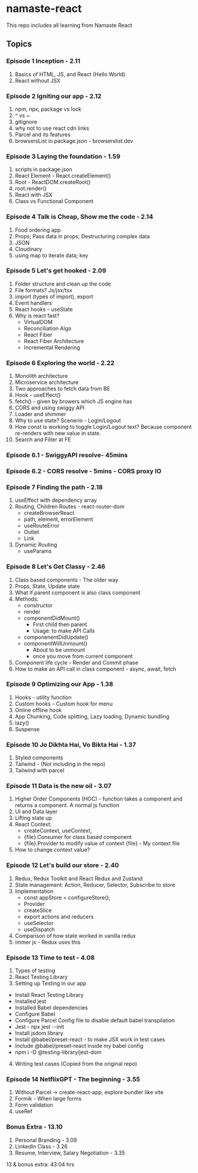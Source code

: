 # namaste-react
This repo includes all learning from Namaste React


## Topics
### Episode 1 Inception - 2.11
1. Basics of HTML, JS, and React (Hello World)
2. React without JSX

### Episode 2 Igniting our app - 2.12
1. npm, npx, package vs lock
2. ^ vs ~
3. gitignore
4. why not to use react cdn links
5. Parcel and its features
6. browsersList in package.json - browserslist.dev 

### Episode 3 Laying the foundation - 1.59
1. scripts in package.json
2. React Element - React.createElement()
3. Root - ReactDOM.createRoot()
4. root.render()
5. React with JSX
6. Class vs Functional Component

### Episode 4 Talk is Cheap, Show me the code - 2.14
1. Food ordering app
2. Props; Pass data in props; Destructuring complex data
3. JSON
4. Cloudinary
5. using map to iterate data; key

### Episode 5 Let's get hooked - 2.09
1. Folder structure and clean up the code
2. File formats? Js/jsx/tsx
3. import (types of import), export
4. Event handlers
5. React hooks - useState
6. Why is react fast? 
    - VirtualDOM
    - Reconciliation Algo
    - React Fiber
    - React Fiber Architecture
    - Incremental Rendering


### Episode 6 Exploring the world - 2.22
1. Monolith architecture
2. Microservice architecture
3. Two approaches to fetch data from BE
4. Hook - useEffect()
5. fetch() - given by browers which JS engine has
6. CORS and using swiggy API
7. Loader and shimmer
8. Why to use state? Scenerio - Login/Logout
9. How const is working to toggle Login/Logout text? Because component re-renders with new value in state.
10. Search and Filter at FE

### Episode 6.1 - SwiggyAPI resolve- 45mins
### Episode 6.2 - CORS resolve - 5mins - CORS proxy IO

### Episode 7 Finding the path - 2.18
1. useEffect with dependency array
2. Routing, Children Routes - react-router-dom 
    - createBrowserReact
    - path, element, errorElement
    - useRouteError
    - Outlet
    - Link
3. Dynamic Routing
    - useParams

### Episode 8 Let's Get Classy - 2.46
1. Class based components - The older way
2. Props, State, Update state
3. What if parent component is also class component
4. Methods:
    - constructor
    - render
    - componentDidMount()
        - First child then parent 
        - Usage: to make API Calls
    - componenentDidUpdate()
    - componentWillUnmount()
        - About to be unmount
        - once you move from current component
5. Component life cycle - Render and Commit phase
6. How to make an API call in class component - async, await, fetch

### Episode 9 Optimizing our App - 1.38
1. Hooks - utility function
2. Custom hooks - Custom hook for menu
3. Online offline hook
4. App Chunking, Code splitting, Lazy loading, Dynamic bundling 
5. lazy()
6. Suspense

### Episode 10 Jo Dikhta Hai, Vo Bikta Hai - 1.37
1. Styled components
2. Tailwind - (Not including in the repo)
3. Tailwind with parcel

### Episode 11 Data is the new oil - 3.07
1. Higher Order Components (HOC) - function takes a component and returns a component. A normal js function
2. UI and Data layer
3. Lifting state up
4. React Context: 
    - createContext, useContext, 
    - {file}.Consumer for class based component
    - {file}.Provider to modify value of context
{file} - My context file
5. How to change context value?

### Episode 12 Let's build our store - 2.40
1. Redux, Redux Toolkit and React Redux and Zustand 
2. State management: Action, Reducer, Selector, Subscribe to store
3. Implementation
    - const appStore = configureStore();
    - Provider
    - createSlice
    - export actions and reducers
    - useSelector
    - useDispatch
4. Comparison of how state worked in vanilla redux
5. immer js - Redux uses this

### Episode 13 Time to test - 4.08
1. Types of testing
2. React Testing Library
3. Setting up Testing in our app
 - Install React Testing Library
 - Installed jest
 - Installed Babel dependencies
 - Configure Babel 
 - Configure Parcel Config file to disable default babel transpilation 
 - Jest  - npx jest --init
 - Install jsdom library
 - Install @babel/preset-react - to make JSX work in test cases
 - Include @babel/preset-react inside my babel config
 - npm i -D @testing-library/jest-dom
4. Writing test cases (Copied from the original repo)

### Episode 14 NetflixGPT - The beginning - 3.55
1. Without Parcel -> create-react-app, explore bundler like vite
2. Formik - When large forms
3. Form validation
4. useRef



### Bonus Extra - 13.10
1. Personal Branding - 3.09
2. LinkedIn Class - 3.26
3. Resume, Interview, Salary Negotiation - 3.35

13 & bonus extra: 43:04 hrs